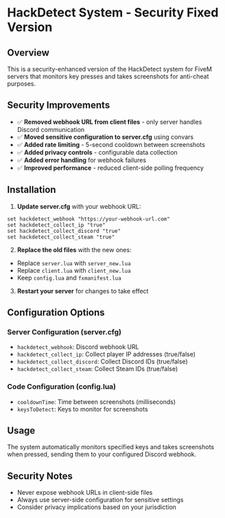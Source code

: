 # HackDetect System - Security Fixed Version

## Overview
This is a security-enhanced version of the HackDetect system for FiveM servers that monitors key presses and takes screenshots for anti-cheat purposes.

## Security Improvements
- ✅ **Removed webhook URL from client files** - only server handles Discord communication
- ✅ **Moved sensitive configuration to server.cfg** using convars
- ✅ **Added rate limiting** - 5-second cooldown between screenshots
- ✅ **Added privacy controls** - configurable data collection
- ✅ **Added error handling** for webhook failures
- ✅ **Improved performance** - reduced client-side polling frequency

## Installation

1. **Update server.cfg** with your webhook URL:
```
set hackdetect_webhook "https://your-webhook-url.com"
set hackdetect_collect_ip "true"
set hackdetect_collect_discord "true"
set hackdetect_collect_steam "true"
```

2. **Replace the old files** with the new ones:
- Replace `server.lua` with `server_new.lua`
- Replace `client.lua` with `client_new.lua`
- Keep `config.lua` and `fxmanifest.lua`

3. **Restart your server** for changes to take effect

## Configuration Options

### Server Configuration (server.cfg)
- `hackdetect_webhook`: Discord webhook URL
- `hackdetect_collect_ip`: Collect player IP addresses (true/false)
- `hackdetect_collect_discord`: Collect Discord IDs (true/false)
- `hackdetect_collect_steam`: Collect Steam IDs (true/false)

### Code Configuration (config.lua)
- `cooldownTime`: Time between screenshots (milliseconds)
- `keysToDetect`: Keys to monitor for screenshots

## Usage
The system automatically monitors specified keys and takes screenshots when pressed, sending them to your configured Discord webhook.

## Security Notes
- Never expose webhook URLs in client-side files
- Always use server-side configuration for sensitive settings
- Consider privacy implications based on your jurisdiction
